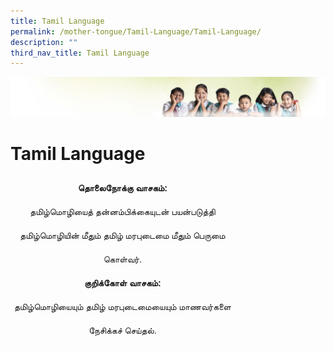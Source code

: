 ```yaml
---
title: Tamil Language
permalink: /mother-tongue/Tamil-Language/Tamil-Language/
description: ""
third_nav_title: Tamil Language
---
```




![](/images/Banner.jpg)

Tamil Language
==============

<style type="text/css">
.tg  {border-collapse:collapse;border-spacing:0;}
.tg td{border-color:black;border-style:solid;border-width:1px;font-family:Arial, sans-serif;font-size:14px;
  overflow:hidden;padding:10px 5px;word-break:normal;}
.tg th{border-color:black;border-style:solid;border-width:1px;font-family:Arial, sans-serif;font-size:14px;
  font-weight:normal;overflow:hidden;padding:10px 5px;word-break:normal;}
.tg .tg-8jgo{border-color:#ffffff;text-align:center;vertical-align:top}
.tg .tg-aw21{border-color:#ffffff;font-weight:bold;text-align:center;vertical-align:top}
</style>
<table class="tg">
<thead>
  <tr>
    <th class="tg-aw21">தொலைநோக்கு வாசகம்:</th>
  </tr>
</thead>
<tbody>
  <tr>
    <td class="tg-8jgo">தமிழ்மொழியைத் தன்னம்பிக்கையுடன் பயன்படுத்தி</td>
  </tr>
  <tr>
    <td class="tg-8jgo">தமிழ்மொழியின் மீதும் தமிழ் மரபுடைமை மீதும் பெருமை</td>
  </tr>
  <tr>
    <td class="tg-8jgo">கொள்வர்.</td>
  </tr>
  <tr>
    <td class="tg-aw21">குறிக்கோள் வாசகம்:</td>
  </tr>
  <tr>
    <td class="tg-8jgo">தமிழ்மொழியையும் தமிழ் மரபுடைமையையும் மாணவர்களை</td>
  </tr>
  <tr>
    <td class="tg-8jgo">நேசிக்கச் செய்தல்.</td>
  </tr>
</tbody>
</table>